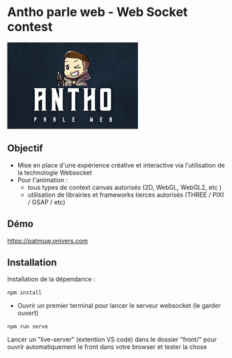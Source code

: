# Antho parle web - Web Socket contest

![APW for Three.js](apw.png)

## Objectif
- Mise en place d'une expérience créative et interactive via l'utilisation de la technologie Websocket
- Pour l'animation :
    - tous types de context canvas autorisés (2D, WebGL, WebGL2, etc )
    - utilisation de librairies et frameworks tierces autorisés (THREE / PIXI / GSAP / etc)

## Démo
https://patmuw.onivers.com

## Installation

Installation de la dépendance :

```
npm install
```

- Ouvrir un premier terminal pour lancer le serveur websocket (le garder ouvert)

```
npm run serve

```

Lancer un "live-server" (extention VS code) dans le dossier "front/" pour ouvrir automatiquement le front dans votre browser et tester la chose
